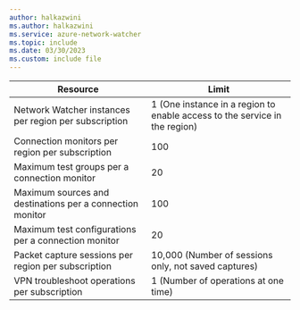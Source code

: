```yaml
---
author: halkazwini
ms.author: halkazwini
ms.service: azure-network-watcher
ms.topic: include
ms.date: 03/30/2023    
ms.custom: include file
---
```

| Resource | Limit |
| --- | --- |
| Network Watcher instances per region per subscription | 1 (One instance in a region to enable access to the service in the region) |
| Connection monitors per region per subscription | 100 |
| Maximum test groups per a connection monitor | 20 |
| Maximum sources and destinations per a connection monitor | 100 |
| Maximum test configurations per a connection monitor | 20 |
| Packet capture sessions per region per subscription | 10,000 (Number of sessions only, not saved captures) |
| VPN troubleshoot operations per subscription | 1 (Number of operations at one time) |